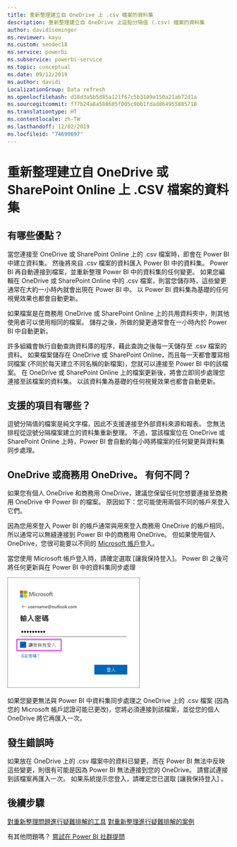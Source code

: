 ```yaml
---
title: 重新整理建立自 OneDrive 上 .csv 檔案的資料集
description: 重新整理建立自 OneDrive 上逗點分隔值 (.csv) 檔案的資料集
author: davidiseminger
ms.reviewer: kayu
ms.custom: seodec18
ms.service: powerbi
ms.subservice: powerbi-service
ms.topic: conceptual
ms.date: 09/12/2019
ms.author: davidi
LocalizationGroup: Data refresh
ms.openlocfilehash: d18d3a5b5d85a121f67c5b3109a150a21ab72d1a
ms.sourcegitcommit: f77b24a8a588605f005c9bb1fdad864955885718
ms.translationtype: HT
ms.contentlocale: zh-TW
ms.lasthandoff: 12/02/2019
ms.locfileid: "74699697"
---
```

# <a name="refresh-a-dataset-created-from-a-csv-file-on-onedrive-or-sharepoint-online"></a>重新整理建立自 OneDrive 或 SharePoint Online 上 .CSV 檔案的資料集
## <a name="what-are-the-advantages"></a>有哪些優點？
當您連接至 OneDrive 或 SharePoint Online 上的 .csv 檔案時，即會在 Power BI 中建立資料集。 然後將來自 .csv 檔案的資料匯入 Power BI 中的資料集。 Power BI 再自動連接到檔案，並重新整理 Power BI 中的資料集的任何變更。 如果您編輯在 OneDrive 或 SharePoint Online 中的 .csv 檔案，則當您儲存時，這些變更通常在大約一小時內就會出現在 Power BI 中。 以 Power BI 資料集為基礎的任何視覺效果也都會自動更新。

如果檔案是在商務用 OneDrive 或 SharePoint Online 上的共用資料夾中，則其他使用者可以使用相同的檔案。 儲存之後，所做的變更通常會在一小時內於 Power BI 中自動更新。

許多組織會執行自動查詢資料庫的程序，藉此查詢之後每一天儲存至 .csv 檔案的資料。 如果檔案儲存在 OneDrive 或 SharePoint Online，而且每一天都會覆寫相同檔案 (不同於每天建立不同名稱的新檔案)，您就可以連接至 Power BI 中的該檔案。 在 OneDrive 或 SharePoint Online 上的檔案更新後，將會立即同步處理您連接至該檔案的資料集。 以該資料集為基礎的任何視覺效果也都會自動更新。

## <a name="whats-supported"></a>支援的項目有哪些？
逗號分隔值的檔案是純文字檔，因此不支援連接至外部資料來源和報表。 您無法排程從逗號分隔檔案建立的資料集重新整理。 不過，當該檔案位在 OneDrive 或 SharePoint Online 上時，Power BI 會自動約每小時將檔案的任何變更與資料集同步處理。

## <a name="onedrive-or-onedrive-for-business-whats-the-difference"></a>OneDrive 或商務用 OneDrive。 有何不同？
如果您有個人 OneDrive 和商務用 OneDrive，建議您保留任何您想要連接至商務用 OneDrive 中 Power BI 的檔案。 原因如下：您可能使用兩個不同的帳戶來登入它們。

因為您用來登入 Power BI 的帳戶通常與用來登入商務用 OneDrive 的帳戶相同，所以通常可以無縫連接到 Power BI 中的商務用 OneDrive。 但如果使用個人 OneDrive，您很可能要以不同的 [Microsoft 帳戶](https://account.microsoft.com)登入。

當您使用 Microsoft 帳戶登入時，請確定選取 [讓我保持登入]。 Power BI 之後可將任何更新與在 Power BI 中的資料集同步處理

![登入範例](media/refresh-csv-file-onedrive/refresh_signin_keepmesignedin.png)

如果您變更無法與 Power BI 中資料集同步處理之 OneDrive 上的 .csv 檔案 (因為您的 Microsoft 帳戶認證可能已更改)，您將必須連接到該檔案，並從您的個人 OneDrive 將它再匯入一次。

## <a name="when-things-go-wrong"></a>發生錯誤時
如果放在 OneDrive 上的 .csv 檔案中的資料已變更，而在 Power BI 無法中反映這些變更，則很有可能是因為 Power BI 無法連接到您的 OneDrive。 請嘗試連接到該檔案再匯入一次。 如果系統提示您登入，請確定您已選取 [讓我保持登入]  。

## <a name="next-steps"></a>後續步驟
[對重新整理問題進行疑難排解的工具](service-gateway-onprem-tshoot.md)
[對重新整理進行疑難排解的案例](refresh-troubleshooting-refresh-scenarios.md)

有其他問題嗎？ [嘗試在 Power BI 社群提問](https://community.powerbi.com/)

